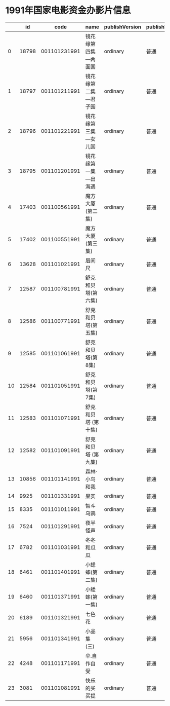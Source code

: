 # 1991年国家电影资金办影片信息


|    | id |  code  |  name  | publishVersion | publishVersionName |   type  |  typeName  |   producerName  |  publisherName  |  publishDate   |
| ---- | ---- | ---- | ---- | ---- | ----| ---- | ---- | ---- | ---- | ---- |
| 0 |  18798 |  001101231991 |  镜花缘第四集—两面国 |  ordinary |  普通 |  cartoon |  动画片 |  北京九州同映国产数字电影院线有限公司 |  暂空 |  665337600000|
| 1 |  18797 |  001101211991 |  镜花缘第二集—君子园 |  ordinary |  普通 |  cartoon |  动画片 |  北京金亿乾坤影视文化传媒有限公司 |  暂空 |  665337600000|
| 2 |  18796 |  001101221991 |  镜花缘第三集—女儿国 |  ordinary |  普通 |  cartoon |  动画片 |  未填写 |  暂空 |  665337600000|
| 3 |  18795 |  001101201991 |  镜花缘第一集—出海遇 |  ordinary |  普通 |  cartoon |  动画片 |  暂空 |  暂空 |  665337600000|
| 4 |  17403 |  001100561991 |  魔方大厦(第二集) |  ordinary |  普通 |  cartoon |  动画片 |  华谊兄弟电影有限公司 |  暂空 |  665337600000|
| 5 |  17402 |  001100551991 |  魔方大厦(第三集) |  ordinary |  普通 |  cartoon |  动画片 |  未填写 |  暂空 |  665337600000|
| 6 |  13628 |  001101021991 |  眉间尺 |  ordinary |  普通 |  cartoon |  动画片 |  暂空 |  暂空 |  665337600000|
| 7 |  12587 |  001100781991 |  舒克和贝塔(第六集) |  ordinary |  普通 |  cartoon |  动画片 |  未填写 |  暂空 |  665337600000|
| 8 |  12586 |  001100771991 |  舒克和贝塔(第五集) |  ordinary |  普通 |  cartoon |  动画片 |  暂空 |  暂空 |  665337600000|
| 9 |  12585 |  001101061991 |  舒克和贝塔(第8集) |  ordinary |  普通 |  cartoon |  动画片 |  未填写 |  暂空 |  665337600000|
| 10 |  12584 |  001101051991 |  舒克和贝塔(第7集) |  ordinary |  普通 |  cartoon |  动画片 |  山西电影制片厂（有限公司） |  暂空 |  665337600000|
| 11 |  12583 |  001101071991 |  舒克和贝塔 (第十集) |  ordinary |  普通 |  cartoon |  动画片 |  湖南乐田电影媒体有限公司 |  暂空 |  665337600000|
| 12 |  12582 |  001101091991 |  舒克和贝塔 (第九集) |  ordinary |  普通 |  cartoon |  动画片 |  暂空 |  暂空 |  665337600000|
| 13 |  10856 |  001101141991 |  森林·小鸟和我 |  ordinary |  普通 |  cartoon |  动画片 |  暂空 |  暂空 |  665337600000|
| 14 |  9925 |  001101331991 |  果实 |  ordinary |  普通 |  cartoon |  动画片 |  暂空 |  暂空 |  665337600000|
| 15 |  8335 |  001101011991 |  智斗乌鸦 |  ordinary |  普通 |  cartoon |  动画片 |  未填写 |  暂空 |  665337600000|
| 16 |  7524 |  001101291991 |  夜半怪声 |  ordinary |  普通 |  cartoon |  动画片 |  浙江新年代文化传播有限公司 |  暂空 |  665337600000|
| 17 |  6782 |  001101031991 |  冬冬和瓜瓜 |  ordinary |  普通 |  cartoon |  动画片 |  暂空 |  暂空 |  665337600000|
| 18 |  6461 |  001101401991 |  小蟋蟀(第二集) |  ordinary |  普通 |  cartoon |  动画片 |  暂空 |  暂空 |  665337600000|
| 19 |  6460 |  001101371991 |  小蟋蟀(第一集) |  ordinary |  普通 |  cartoon |  动画片 |  暂空 |  暂空 |  665337600000|
| 20 |  6189 |  001101321991 |  七色花 |  ordinary |  普通 |  cartoon |  动画片 |  暂空 |  暂空 |  665337600000|
| 21 |  5956 |  001101341991 |  小品集(三) |  ordinary |  普通 |  cartoon |  动画片 |  美国派拉蒙影片公司 |  暂空 |  665337600000|
| 22 |  4248 |  001101171991 |  伞.自作自受 |  ordinary |  普通 |  cartoon |  动画片 |  江西省金视影业有限公司 |  暂空 |  665337600000|
| 23 |  3081 |  001101081991 |  快乐的买买提 |  ordinary |  普通 |  cartoon |  动画片 |  暂空 |  暂空 |  665337600000|
